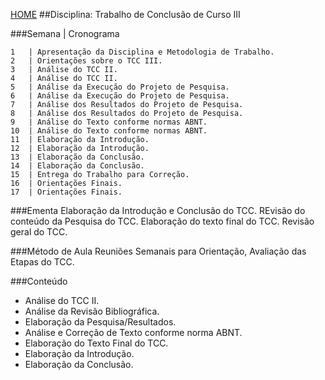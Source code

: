 [HOME](https://github.com/Webschool-io/Ensino-Superior-de-Informatica-GRATUITO) 
##Disciplina: Trabalho de Conclusão de Curso III

###Semana | Cronograma
```
1	| Apresentação da Disciplina e Metodologia de Trabalho.
2	| Orientações sobre o TCC III.
3	| Análise do TCC II.
4	| Análise do TCC II.
5	| Análise da Execução do Projeto de Pesquisa.
6	| Análise da Execução do Projeto de Pesquisa.
7	| Análise dos Resultados do Projeto de Pesquisa.
8	| Análise dos Resultados do Projeto de Pesquisa.
9	| Análise do Texto conforme normas ABNT.
10	| Análise do Texto conforme normas ABNT.
11	| Elaboração da Introdução.
12	| Elaboração da Introdução.
13	| Elaboração da Conclusão.
14	| Elaboração da Conclusão.
15	| Entrega do Trabalho para Correção.
16	| Orientações Finais.
17	| Orientações Finais.

```
###Ementa
Elaboração da Introdução e Conclusão do TCC. REvisão do conteúdo da Pesquisa do TCC. Elaboração do texto final do TCC. Revisão geral do TCC.

###Método de Aula
Reuniões Semanais para Orientação, Avaliação das Etapas do TCC.

###Conteúdo
- Análise do TCC II.
- Análise da Revisão Bibliográfica.
- Elaboração da Pesquisa/Resultados.
- Análise e Correção de Texto conforme norma ABNT.
- Elaboração do Texto Final do TCC.
- Elaboração da Introdução.
- Elaboração da Conclusão.